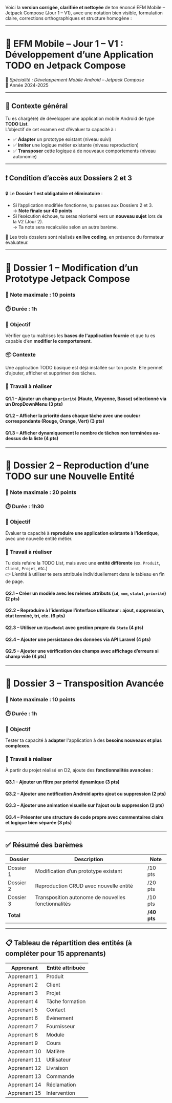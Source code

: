 Voici la **version corrigée, clarifiée et nettoyée** de ton énoncé EFM Mobile – Jetpack Compose (Jour 1 – V1), avec une notation bien visible, formulation claire, corrections orthographiques et structure homogène :

---

# 🧪 **EFM Mobile – Jour 1 – V1 : Développement d’une Application TODO en Jetpack Compose**  
📱 *Spécialité : Développement Mobile Android – Jetpack Compose*  
📅 Année 2024-2025

---

## 🧩 **Contexte général**

Tu es chargé(e) de développer une application mobile Android de type **TODO List**.  
L’objectif de cet examen est d’évaluer ta capacité à :

- ✅ **Adapter** un prototype existant (niveau suivi)
- ✅ **Imiter** une logique métier existante (niveau reproduction)
- ✅ **Transposer** cette logique à de nouveaux comportements (niveau autonomie)

---

## ❗️ **Condition d’accès aux Dossiers 2 et 3**

🔒 Le **Dossier 1 est obligatoire et éliminatoire** :  

- Si l’application modifiée fonctionne, tu passes aux Dossiers 2 et 3.  
  → **Note finale sur 40 points**
- Si l’exécution échoue, tu seras réorienté vers un **nouveau sujet** lors de la V2 (Jour 2).  
  → Ta note sera recalculée selon un autre barème.

📌 Les trois dossiers sont réalisés **en live coding**, en présence du formateur évaluateur.

---

# 📁 **Dossier 1 – Modification d’un Prototype Jetpack Compose**  
### 🧮 Note maximale : 10 points  
### ⏱️ Durée : 1h

### 🎯 Objectif  
Vérifier que tu maîtrises les **bases de l'application fournie** et que tu es capable d’en **modifier le comportement**.

### 📦 Contexte  
Une application TODO basique est déjà installée sur ton poste. Elle permet d’ajouter, afficher et supprimer des tâches.

### 🔹 Travail à réaliser  

#### Q1.1 – Ajouter un champ `priorité` (Haute, Moyenne, Basse) sélectionné via un **DropDownMenu** (3 pts)  
#### Q1.2 – Afficher la priorité dans chaque tâche avec une **couleur correspondante** (Rouge, Orange, Vert) (3 pts)  
#### Q1.3 – Afficher dynamiquement le **nombre de tâches non terminées** au-dessus de la liste (4 pts)

---

# 📁 **Dossier 2 – Reproduction d’une TODO sur une Nouvelle Entité**  
### 🧮 Note maximale : 20 points  
### ⏱️ Durée : 1h30

### 🎯 Objectif  
Évaluer ta capacité à **reproduire une application existante à l’identique**, avec une nouvelle entité métier.

### 🔹 Travail à réaliser  

Tu dois refaire la TODO List, mais avec une **entité différente** (ex. `Produit`, `Client`, `Projet`, etc.)  
👉 L’entité à utiliser te sera attribuée individuellement dans le tableau en fin de page.

#### Q2.1 – Créer un modèle avec les mêmes attributs (`id`, `nom`, `statut`, `priorité`) (2 pts)  
#### Q2.2 – Reproduire à l’identique l’interface utilisateur : ajout, suppression, état terminé, tri, etc. (6 pts)  
#### Q2.3 – Utiliser un `ViewModel` avec gestion propre du `State` (4 pts)  
#### Q2.4 – Ajouter une **persistance des données via API Laravel** (4 pts)  
#### Q2.5 – Ajouter une **vérification des champs** avec affichage d’erreurs si champ vide (4 pts)

---

# 📁 **Dossier 3 – Transposition Avancée**  
### 🧮 Note maximale : 10 points  
### ⏱️ Durée : 1h

### 🎯 Objectif  
Tester ta capacité à **adapter** l'application à des **besoins nouveaux et plus complexes**.

### 🔹 Travail à réaliser  

À partir du projet réalisé en D2, ajoute des **fonctionnalités avancées** :

#### Q3.1 – Ajouter un **filtre par priorité** dynamique (3 pts)  
#### Q3.2 – Ajouter une **notification Android** après ajout ou suppression (2 pts)  
#### Q3.3 – Ajouter une **animation visuelle** sur l’ajout ou la suppression (2 pts)  
#### Q3.4 – Présenter une **structure de code propre** avec commentaires clairs et logique bien séparée (3 pts)

---

## ✅ **Résumé des barèmes**

| Dossier        | Description                                     | Note   |
|----------------|-------------------------------------------------|--------|
| Dossier 1      | Modification d’un prototype existant            | /10 pts |
| Dossier 2      | Reproduction CRUD avec nouvelle entité          | /20 pts |
| Dossier 3      | Transposition autonome de nouvelles fonctionnalités | /10 pts |
| **Total**      |                                                 | **/40 pts** |

---

## 📋 Tableau de répartition des entités (à compléter pour 15 apprenants)

| Apprenant       | Entité attribuée |
|------------------|------------------|
| Apprenant 1       | Produit           |
| Apprenant 2       | Client            |
| Apprenant 3       | Projet            |
| Apprenant 4       | Tâche formation   |
| Apprenant 5       | Contact           |
| Apprenant 6       | Événement         |
| Apprenant 7       | Fournisseur       |
| Apprenant 8       | Module            |
| Apprenant 9       | Cours             |
| Apprenant 10      | Matière           |
| Apprenant 11      | Utilisateur       |
| Apprenant 12      | Livraison         |
| Apprenant 13      | Commande          |
| Apprenant 14      | Réclamation       |
| Apprenant 15      | Intervention      |
